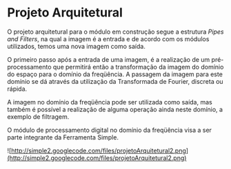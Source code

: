 # Projeto Arquitetural #

O projeto arquitetural para o módulo em construção segue a estrutura _Pipes and Filters_, na qual a imagem é a entrada e de acordo com os módulos utilizados, temos uma nova imagem como saída.

O primeiro passo após a entrada de uma imagem, é a realização de um pré-processamento que permitirá então a transformação da imagem do domínio do espaço para o domínio da freqüência. A passagem da imagem para este domínio se dá através da utilização da Transformada de Fourier, discreta ou rápida.

A imagem no domínio da freqüência pode ser utilizada como saída, mas também é possível a realização de alguma operação ainda neste domínio, a exemplo de filtragem.

O módulo de processamento digital no domínio da freqüência visa a ser parte integrante da Ferramenta Simple.

![http://simple2.googlecode.com/files/projetoArquitetural2.png](http://simple2.googlecode.com/files/projetoArquitetural2.png)